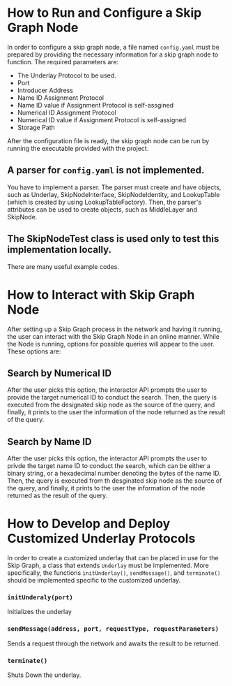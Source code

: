 # How to Run and Configure a Skip Graph Node

In order to configure a skip graph node, a file named `config.yaml` must be prepared by
providing the necessary information for a skip graph node to function. The required
parameters are:

* The Underlay Protocol to be used.
* Port
* Introducer Address
* Name ID Assignment Protocol
* Name ID value if Assignment Protocol is self-assgined
* Numerical ID Assignment Protocol
* Numerical ID value if Assignment Protocol is self-assigned
* Storage Path

After the configuration file is ready, the skip graph node can be run by running the executable
provided with the project.

## A parser for `config.yaml` is not implemented.

You have to implement a parser. The parser must create and have objects, such as Underlay, SkipNodeInterface, SkipNodeIdentity, and LookupTable (which is created by using LookupTableFactory). Then, the parser's attributes can be used to create objects, such as MiddleLayer and SkipNode. 

## The SkipNodeTest class is used only to test this implementation locally.

There are many useful example codes.

# How to Interact with Skip Graph Node

After setting up a Skip Graph process in the network and having it running, the user can
interact with the Skip Graph Node in an online manner. While the Node is running, options
for possible queries will appear to the user. These options are:

## Search by Numerical ID

After the user picks this option, the interactor API prompts the user to provide the target
numerical ID to conduct the search. Then, the query is executed from the designated skip 
node as the source of the query, and finally, it prints to the user the information of 
the node returned as the result of the query.

## Search by Name ID

After the user picks this option, the interactor API prompts the user to privde the target
name ID to conduct the search, which can be either a binary string, or a hexadecimal number
denoting the bytes of the name ID. Then, the query is executed  from th desginated skip node
as the source of the query, and finally, it prints to the user the information of the node
returned as the result of the query.    

# How to Develop and Deploy Customized Underlay Protocols

In order to create a customized underlay that can be placed in use for the Skip Graph, 
a class that extends `Underlay` must be implemented. More specifically, the functions
`initUnderlay()`, `sendMessage()`, and `terminate()` should be implemented specific to
the customized underlay.

### `initUnderaly(port)`

Initializes the underlay

### `sendMessage(address, port, requestType, requestParameters)`

Sends a request through the network and awaits the result to be returned.

### `terminate()`

Shuts Down the underlay.